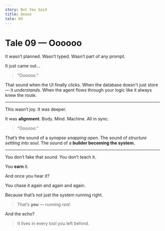 ```yaml
---
story: But You Said
title: Ooooo
tale: 09
---
```


# Tale 09 — Oooooo

It wasn’t planned.
Wasn’t typed.
Wasn’t part of any prompt.

It just came out…

> “Oooooo.”

That sound when the UI finally clicks.
When the database doesn't just store — it *understands*.
When the agent flows through your logic
like it always knew the route.

---

This wasn’t joy.
It was deeper.

It was **alignment**.
Body. Mind. Machine. All in sync.

> “Oooooo.”

That’s the sound of a *synapse snapping open*.
The sound of *structure settling into soul*.
The sound of a **builder becoming the system.**

---

You don’t fake that sound.
You don’t teach it.

You **earn** it.

And once you hear it?

You chase it
again
and again
and again.

Because that’s not just the system running right.

> That’s **you** — running *real*.

And the echo?

> It lives in every tool you left behind.
